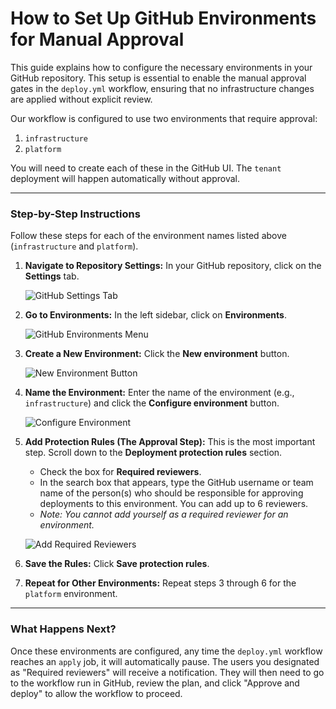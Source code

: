 # How to Set Up GitHub Environments for Manual Approval

This guide explains how to configure the necessary environments in your GitHub repository. This setup is essential to enable the manual approval gates in the `deploy.yml` workflow, ensuring that no infrastructure changes are applied without explicit review.

Our workflow is configured to use two environments that require approval:
1.  `infrastructure`
2.  `platform`

You will need to create each of these in the GitHub UI. The `tenant` deployment will happen automatically without approval.

---

### Step-by-Step Instructions

Follow these steps for each of the environment names listed above (`infrastructure` and `platform`).

1.  **Navigate to Repository Settings:**
    In your GitHub repository, click on the **Settings** tab.

    ![GitHub Settings Tab](https://i.imgur.com/A6y2GfV.png)

2.  **Go to Environments:**
    In the left sidebar, click on **Environments**.

    ![GitHub Environments Menu](https://i.imgur.com/JgA5E9g.png)

3.  **Create a New Environment:**
    Click the **New environment** button.

    ![New Environment Button](https://i.imgur.com/p3v2kCg.png)

4.  **Name the Environment:**
    Enter the name of the environment (e.g., `infrastructure`) and click the **Configure environment** button.

    ![Configure Environment](https://i.imgur.com/bXv3bZf.png)

5.  **Add Protection Rules (The Approval Step):**
    This is the most important step. Scroll down to the **Deployment protection rules** section.
    - Check the box for **Required reviewers**.
    - In the search box that appears, type the GitHub username or team name of the person(s) who should be responsible for approving deployments to this environment. You can add up to 6 reviewers.
    - *Note: You cannot add yourself as a required reviewer for an environment.*

    ![Add Required Reviewers](https://i.imgur.com/sL8fGkR.png)

6.  **Save the Rules:**
    Click **Save protection rules**.

7.  **Repeat for Other Environments:**
    Repeat steps 3 through 6 for the `platform` environment.

---

### What Happens Next?

Once these environments are configured, any time the `deploy.yml` workflow reaches an `apply` job, it will automatically pause. The users you designated as "Required reviewers" will receive a notification. They will then need to go to the workflow run in GitHub, review the plan, and click "Approve and deploy" to allow the workflow to proceed.
